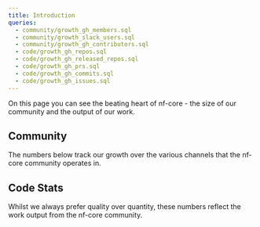 ```yaml
---
title: Introduction
queries:
  - community/growth_gh_members.sql
  - community/growth_slack_users.sql
  - community/growth_gh_contributors.sql
  - code/growth_gh_repos.sql
  - code/growth_gh_released_repos.sql
  - code/growth_gh_prs.sql
  - code/growth_gh_commits.sql
  - code/growth_gh_issues.sql
---
```


On this page you can see the beating heart of nf-core - the size of our community and the output of our work.

## Community

The numbers below track our growth over the various channels that the nf-core community operates in.


<BigValue
  data={community_growth_gh_members}
  value=members
  title="GitHub Organisation Members"
  sparkline=month
  link="/community/github"
  minWidth=30%
/>

<BigValue
  data={community_growth_slack_users}
  value=members
  title="ActiveSlack Users"
  sparkline=month
  link='/community/slack'
  minWidth=30%
/>

<BigValue
  data={community_growth_gh_contributors}
  value=contributors
  title="GitHub Contributors"
  sparkline=month
  link="/community/github"
  fmt=num0
  minWidth=30%
/>

<!-- TODO Add Bluesky followers -->

## Code Stats

Whilst we always prefer quality over quantity, these numbers reflect the work output from the nf-core community.

<BigValue
    data={code_growth_gh_repos}
    value=num_repos
    title="Pipelines"
    sparkline=month
    minWidth=22%
/>
<BigValue
    data={code_growth_gh_released_repos}
    value=num_repos
    title="Released Pipelines"
    sparkline=month
    minWidth=22%
/>
<BigValue
    data={code_growth_gh_commits}
    value=num_commits
    title="Commits"
    sparkline=month
    fmt=num0
    minWidth=22%
/>

<BigValue
    data={code_growth_gh_prs}
    value=num_prs
    title="Pull Requests"
    sparkline=month
    link="/code/pull_requests"
    minWidth=22%
/>


<BigValue
    data={code_growth_gh_issues}
    value=num_issues
    title="Issues"
    sparkline=month
    fmt=num0
    minWidth=22%
/>